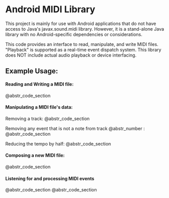 # Android MIDI Library

This project is mainly for use with Android applications that do not have access to Java's javax.sound.midi library. However, it is a stand-alone Java library with no Android-specific dependencies or considerations.

This code provides an interface to read, manipulate, and write MIDI files. "Playback" is supported as a real-time event dispatch system. This library does NOT include actual audio playback or device interfacing.

## Example Usage:

#### Reading and Writing a MIDI file:

@abstr_code_section 

#### Manipulating a MIDI file's data:

Removing a track: @abstr_code_section 

Removing any event that is not a note from track @abstr_number : @abstr_code_section 

Reducing the tempo by half: @abstr_code_section 

#### Composing a new MIDI file:

@abstr_code_section 

#### Listening for and processing MIDI events

@abstr_code_section @abstr_code_section 
